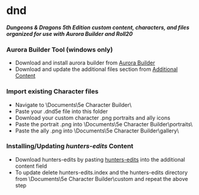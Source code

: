 # dnd
***Dungeons & Dragons 5th Edition custom content, characters, and files organized for use with Aurora Builder and Roll20***


### Aurora Builder Tool (windows only)

* Download and install aurora builder from [Aurora Builder](https://aurorabuilder.com/)
* Download and update the additional files section from [Additional Content](https://www.aurorabuilder.com/content)


### Import existing Character files

* Navigate to \Documents\5e Character Builder\
* Paste your .dnd5e file into this folder
* Download your custom character .png portraits and ally icons
* Paste the portrait .png into \Documents\5e Character Builder\portraits\
* Paste the ally .png into \Documents\5e Character Builder\gallery\


### Installing/Updating *hunters-edits* Content

* Download hunters-edits by pasting [hunters-edits](https://raw.githubusercontent.com/howe-hunter/dnd/main/hunters-edits.index) into the additional content field
* To update delete hunters-edits.index and the hunters-edits directory from \Documents\5e Character Builder\custom and repeat the above step
